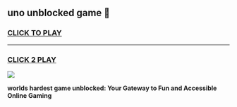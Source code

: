 
## uno unblocked game 👋
<h3>
<a href="https://premium.freeplayer.one?title=uno_unblocked_game&ref=13F">CLICK TO PLAY</a></h3>
<hr>

<h3>
<a href="https://premium.freeplayer.one?title=uno_unblocked_game&ref=13F">CLICK 2 PLAY</a>
  
</h3>

<a href="https://premium.freeplayer.one?title=uno_unblocked_game&ref=12F/"><img src="https://clearcache.store/games.png"></a>


**worlds hardest game unblocked: Your Gateway to Fun and Accessible Online Gaming**
